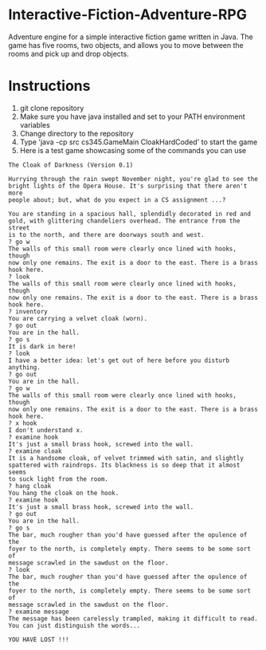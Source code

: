 # Interactive-Fiction-Adventure-RPG
Adventure engine for a simple interactive fiction game written in Java. The game has five rooms, two objects, and allows you to move between the rooms and pick up and drop objects. 


# Instructions
1. git clone repository
2. Make sure you have java installed and set to your PATH environment variables
3. Change directory to the repository
4. Type 'java -cp src cs345.GameMain CloakHardCoded' to start the game
5. Here is a test game showcasing some of the commands you can use
```
The Cloak of Darkness (Version 0.1)

Hurrying through the rain swept November night, you're glad to see the
bright lights of the Opera House. It's surprising that there aren't more
people about; but, what do you expect in a CS assignment ...?

You are standing in a spacious hall, splendidly decorated in red and
gold, with glittering chandeliers overhead. The entrance from the street
is to the north, and there are doorways south and west.
? go w
The walls of this small room were clearly once lined with hooks, though
now only one remains. The exit is a door to the east. There is a brass
hook here.
? look
The walls of this small room were clearly once lined with hooks, though
now only one remains. The exit is a door to the east. There is a brass
hook here.
? inventory
You are carrying a velvet cloak (worn).
? go out
You are in the hall.
? go s
It is dark in here!
? look
I have a better idea: let's get out of here before you disturb anything.
? go out
You are in the hall.
? go w
The walls of this small room were clearly once lined with hooks, though
now only one remains. The exit is a door to the east. There is a brass
hook here.
? x hook
I don't understand x.
? examine hook
It's just a small brass hook, screwed into the wall.
? examine cloak
It is a handsome cloak, of velvet trimmed with satin, and slightly
spattered with raindrops. Its blackness is so deep that it almost seems
to suck light from the room.
? hang cloak
You hang the cloak on the hook.
? examine hook
It's just a small brass hook, screwed into the wall.
? go out
You are in the hall.
? go s
The bar, much rougher than you'd have guessed after the opulence of the
foyer to the north, is completely empty. There seems to be some sort of
message scrawled in the sawdust on the floor.
? look
The bar, much rougher than you'd have guessed after the opulence of the
foyer to the north, is completely empty. There seems to be some sort of
message scrawled in the sawdust on the floor.
? examine message
The message has been carelessly trampled, making it difficult to read.
You can just distinguish the words...

YOU HAVE LOST !!!
```
